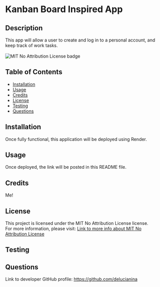 
# Kanban Board Inspired App
## Description
This app will allow a user to create and log in to a personal account, and keep track of work tasks.<br><br>
![MIT No Attribution License badge](https://img.shields.io/badge/license-MIT_No_Attribution-blue.svg)
## Table of Contents 
- [Installation](#installation) 
- [Usage](#usage)
- [Credits](#credits) 
- [License](#license)
- [Testing](#testing) 
- [Questions](#questions)
## Installation
Once fully functional, this application will be deployed using Render.
## Usage
Once deployed, the link will be posted in this README file.
## Credits
Me! 
## License 
  This project is licensed under the MIT No Attribution License license. <br>For more information, please visit: [Link to more info about MIT No Attribution License](https://opensource.org/license/mit-0)
## Testing

## Questions
Link to developer GitHub profile: https://github.com/delucianina 
